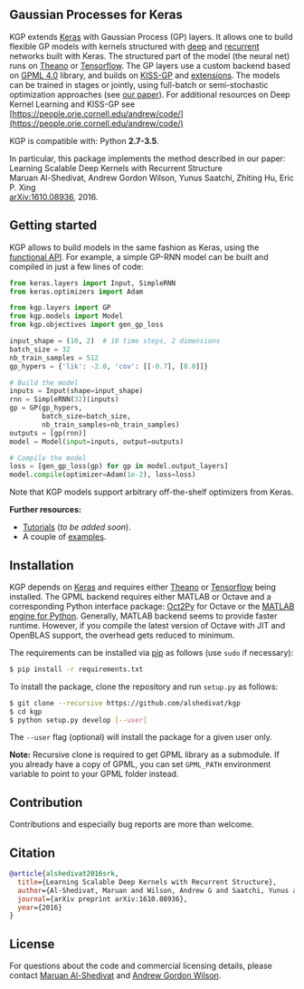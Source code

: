 Gaussian Processes for Keras
----------------------------

KGP extends [Keras](https://github.com/fchollet/keras/) with Gaussian Process (GP) layers.
It allows one to build flexible GP models with kernels structured with [deep](http://jmlr.org/proceedings/papers/v51/wilson16.pdf) and [recurrent](https://arxiv.org/abs/1610.08936) networks built with Keras.
The structured part of the model (the neural net) runs on [Theano](http://deeplearning.net/software/theano/) or [Tensorflow](https://www.tensorflow.org/).
The GP layers use a custom backend based on [GPML 4.0](http://www.gaussianprocess.org/gpml/code/matlab/doc/) library, and builds on [KISS-GP](http://www.jmlr.org/proceedings/papers/v37/wilson15.pdf) and [extensions](https://arxiv.org/abs/1511.01870).
The models can be trained in stages or jointly, using full-batch or semi-stochastic optimization approaches (see [our paper](https://arxiv.org/abs/1610.08936)).
For additional resources on Deep Kernel Learning and KISS-GP see
[https://people.orie.cornell.edu/andrew/code/](https://people.orie.cornell.edu/andrew/code/)


KGP is compatible with: Python **2.7-3.5**.

In particular, this package implements the method described in our paper: <br>
Learning Scalable Deep Kernels with Recurrent Structure <br>
Maruan Al-Shedivat, Andrew Gordon Wilson, Yunus Saatchi, Zhiting Hu, Eric P. Xing <br>
[arXiv:1610.08936](https://arxiv.org/abs/1610.08936), 2016.


## Getting started

KGP allows to build models in the same fashion as Keras, using the [functional API](https://keras.io/getting-started/functional-api-guide/).
For example, a simple GP-RNN model can be built and compiled in just a few lines of code:

```python
from keras.layers import Input, SimpleRNN
from keras.optimizers import Adam

from kgp.layers import GP
from kgp.models import Model
from kgp.objectives import gen_gp_loss

input_shape = (10, 2)  # 10 time steps, 2 dimensions
batch_size = 32
nb_train_samples = 512
gp_hypers = {'lik': -2.0, 'cov': [[-0.7], [0.0]]}

# Build the model
inputs = Input(shape=input_shape)
rnn = SimpleRNN(32)(inputs)
gp = GP(gp_hypers,
        batch_size=batch_size,
        nb_train_samples=nb_train_samples)
outputs = [gp(rnn)]
model = Model(input=inputs, output=outputs)

# Compile the model
loss = [gen_gp_loss(gp) for gp in model.output_layers]
model.compile(optimizer=Adam(1e-2), loss=loss)
```

Note that KGP models support arbitrary off-the-shelf optimizers from Keras.

**Further resources:**
- [Tutorials](https://github.com/alshedivat/kgp/tutorials) (*to be added soon*).
- A couple of [examples](https://github.com/alshedivat/kgp/tree/master/examples).


## Installation

KGP depends on [Keras](https://github.com/fchollet/keras/) and requires either [Theano](http://deeplearning.net/software/theano/) or [Tensorflow](http://tensorflow.org/) being installed.
The GPML backend requires either MATLAB or Octave and a corresponding Python interface package: [Oct2Py](https://blink1073.github.io/oct2py/) for Octave or the [MATLAB engine for Python](https://www.mathworks.com/help/matlab/matlab-engine-for-python.html).
Generally, MATLAB backend seems to provide faster runtime.
However, if you compile the latest version of Octave with JIT and OpenBLAS support, the overhead gets reduced to minimum.

The requirements can be installed via [pip](https://pypi.python.org/pypi/pip) as follows (use `sudo` if necessary):

```bash
$ pip install -r requirements.txt
```

To install the package, clone the repository and run `setup.py` as follows:

```bash
$ git clone --recursive https://github.com/alshedivat/kgp
$ cd kgp
$ python setup.py develop [--user]
```

The `--user` flag (optional) will install the package for a given user only.

**Note:** Recursive clone is required to get GPML library as a submodule.
If you already have a copy of GPML, you can set `GPML_PATH` environment variable to point to your GPML folder instead.

## Contribution

Contributions and especially bug reports are more than welcome.

## Citation

```bibtex
@article{alshedivat2016srk,
  title={Learning Scalable Deep Kernels with Recurrent Structure},
  author={Al-Shedivat, Maruan and Wilson, Andrew G and Saatchi, Yunus and Hu, Zhiting and Xing, Eric P},
  journal={arXiv preprint arXiv:1610.08936},
  year={2016}
}
```

## License

For questions about the code and commercial licensing details, please contact [Maruan Al-Shedivat](https://www.cs.cmu.edu/~mshediva/) and [Andrew Gordon Wilson](https://people.orie.cornell.edu/andrew).  